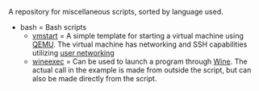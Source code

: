 A repository for miscellaneous scripts, sorted by language used.

- bash = Bash scripts
  - [vmstart](bash/vmstart) = A simple template for starting a virtual machine using [QEMU](https://www.qemu.org/). The virtual machine has networking and SSH capabilities utilizing [user networking](https://wiki.qemu.org/Documentation/Networking)
  - [wineexec](bash/wineexec) = Can be used to launch a program through [Wine](https://www.winehq.org/). The actual call in the example is made from outside the script, but can also be made directly from the script.
